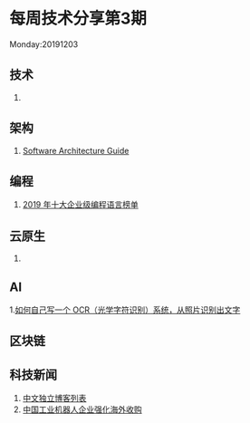 # 每周技术分享第3期
Monday:20191203

## 技术
1. 

## 架构
1. [Software Architecture Guide](https://martinfowler.com/architecture/)

## 编程
1. [2019 年十大企业级编程语言榜单](https://www.infoq.cn/article/B2T3w0AGXHlL7SaGayb7)
  
## 云原生
1. 


## AI
1.[如何自己写一个 OCR（光学字符识别）系统，从照片识别出文字](https://theailearner.com/optical-character-recognition/)

## 区块链


## 科技新闻
1. [中文独立博客列表](https://github.com/timqian/chinese-independent-blogs)
2. [中国工业机器人企业强化海外收购](https://www.zaobao.com/realtime/china/story20191203-1010308)
